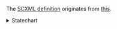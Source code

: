 The [SCXML definition](microwave-01.scxml) originates from [this](https://www.w3.org/TR/scxml/#N11619).

<details>
<summary>Statechart</summary>
<div><img src="microwave-01.svg?sanitize=true"/></div>
</details>
